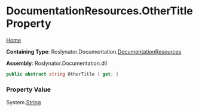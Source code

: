 <a name="_top"></a>

# DocumentationResources\.OtherTitle Property

[Home](../../../../README.md#_top)

**Containing Type**: Roslynator\.Documentation\.[DocumentationResources](../README.md#_top)

**Assembly**: Roslynator\.Documentation\.dll

```csharp
public abstract string OtherTitle { get; }
```

### Property Value

System\.[String](https://docs.microsoft.com/en-us/dotnet/api/system.string)


